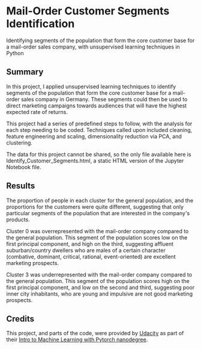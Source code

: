 # Mail-Order Customer Segments Identification

Identifying segments of the population that form the core customer base for a mail-order sales company, with unsupervised learning techniques in Python

## Summary

In this project, I applied unsupervised learning techniques to identify segments of the population that form the core customer base for a mail-order sales company in Germany. These segments could then be used to direct marketing campaigns towards audiences that will have the highest expected rate of returns.

This project had a series of predefined steps to follow, with the analysis for each step needing to be coded. Techniques called upon included cleaning, feature engineering and scaling, dimensionality reduction via PCA, and clustering.

The data for this project cannot be shared, so the only file available here is Identify_Customer_Segments.html, a static HTML version of the Jupyter Notebook file.

## Results

The proportion of people in each cluster for the general population, and the proportions for the customers were quite different, suggesting that only particular segments of the population that are interested in the company's products.

Cluster 0 was overrepresented with the mail-order company compared to the general population. This segment of the population scores low on the first principal component, and high on the third, suggesting affluent suburban/country dwellers who are males of a certain character (combative, dominant, critical, rational, event-oriented) are excellent marketing prospects.

Cluster 3 was underrepresented with the mail-order company compared to the general population. This segment of the population scores high on the first principal component, and low on the second and third, suggesting poor inner city inhabitants, who are young and impulsive are not good marketing prospects.

## Credits

This project, and parts of the code, were provided by [Udacity](https://www.udacity.com) as part of their [Intro to Machine Learning with Pytorch nanodegree](https://www.udacity.com/course/intro-to-machine-learning-nanodegree--nd229).
